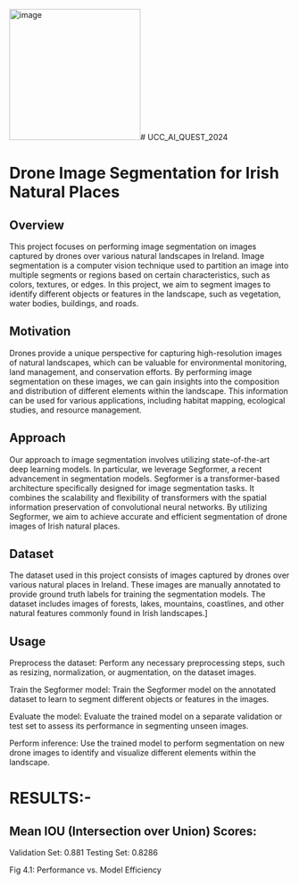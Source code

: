 <img width="235" alt="image" src="https://github.com/vaishali18lalit/UCC_AI_QUEST_2024/assets/148451703/e773ccdf-b4c6-4d91-996f-0fd2445b6dea"># UCC_AI_QUEST_2024
# Drone Image Segmentation for Irish Natural Places
## Overview
This project focuses on performing image segmentation on images captured by drones over various natural landscapes in Ireland. Image segmentation is a computer vision technique used to partition an image into multiple segments or regions based on certain characteristics, such as colors, textures, or edges. In this project, we aim to segment images to identify different objects or features in the landscape, such as vegetation, water bodies, buildings, and roads.

## Motivation
Drones provide a unique perspective for capturing high-resolution images of natural landscapes, which can be valuable for environmental monitoring, land management, and conservation efforts. By performing image segmentation on these images, we can gain insights into the composition and distribution of different elements within the landscape. This information can be used for various applications, including habitat mapping, ecological studies, and resource management.

## Approach
Our approach to image segmentation involves utilizing state-of-the-art deep learning models. In particular, we leverage Segformer, a recent advancement in segmentation models. Segformer is a transformer-based architecture specifically designed for image segmentation tasks. It combines the scalability and flexibility of transformers with the spatial information preservation of convolutional neural networks. By utilizing Segformer, we aim to achieve accurate and efficient segmentation of drone images of Irish natural places.

## Dataset
The dataset used in this project consists of images captured by drones over various natural places in Ireland. These images are manually annotated to provide ground truth labels for training the segmentation models. The dataset includes images of forests, lakes, mountains, coastlines, and other natural features commonly found in Irish landscapes.]

## Usage
Preprocess the dataset: Perform any necessary preprocessing steps, such as resizing, normalization, or augmentation, on the dataset images.

Train the Segformer model: Train the Segformer model on the annotated dataset to learn to segment different objects or features in the images.

Evaluate the model: Evaluate the trained model on a separate validation or test set to assess its performance in segmenting unseen images.

Perform inference: Use the trained model to perform segmentation on new drone images to identify and visualize different elements within the landscape.
# RESULTS:-

## Mean IOU (Intersection over Union) Scores:
Validation Set: 0.881
Testing Set: 0.8286



Fig 4.1: Performance vs. Model Efficiency

